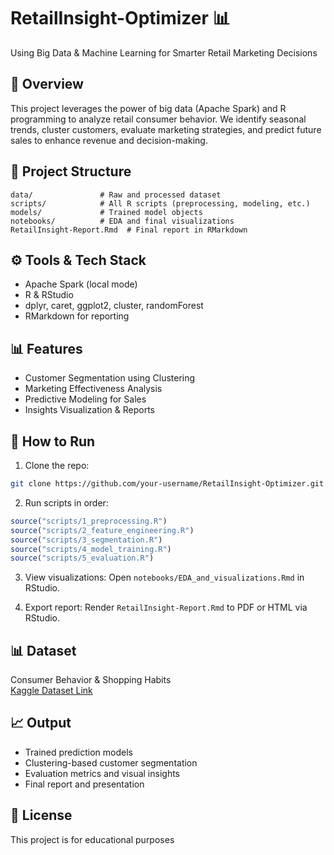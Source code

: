# RetailInsight-Optimizer 📊
Using Big Data & Machine Learning for Smarter Retail Marketing Decisions

## 📌 Overview
This project leverages the power of big data (Apache Spark) and R programming to analyze retail consumer behavior. We identify seasonal trends, cluster customers, evaluate marketing strategies, and predict future sales to enhance revenue and decision-making.

## 📁 Project Structure

```
data/               # Raw and processed dataset
scripts/            # All R scripts (preprocessing, modeling, etc.)
models/             # Trained model objects
notebooks/          # EDA and final visualizations
RetailInsight-Report.Rmd  # Final report in RMarkdown
```

## ⚙️ Tools & Tech Stack
- Apache Spark (local mode)
- R & RStudio
- dplyr, caret, ggplot2, cluster, randomForest
- RMarkdown for reporting

## 📊 Features
- Customer Segmentation using Clustering
- Marketing Effectiveness Analysis
- Predictive Modeling for Sales
- Insights Visualization & Reports

## 🧪 How to Run

1. Clone the repo:
```bash
git clone https://github.com/your-username/RetailInsight-Optimizer.git
```

2. Run scripts in order:
```r
source("scripts/1_preprocessing.R")
source("scripts/2_feature_engineering.R")
source("scripts/3_segmentation.R")
source("scripts/4_model_training.R")
source("scripts/5_evaluation.R")
```

3. View visualizations:
Open `notebooks/EDA_and_visualizations.Rmd` in RStudio.

4. Export report:
Render `RetailInsight-Report.Rmd` to PDF or HTML via RStudio.

## 📊 Dataset
Consumer Behavior & Shopping Habits  
[Kaggle Dataset Link](https://www.kaggle.com/datasets/zeesolver/consumer-behavior-and-shopping-habits-dataset)

## 📈 Output
- Trained prediction models
- Clustering-based customer segmentation
- Evaluation metrics and visual insights
- Final report and presentation

## 📄 License
This project is for educational purposes
